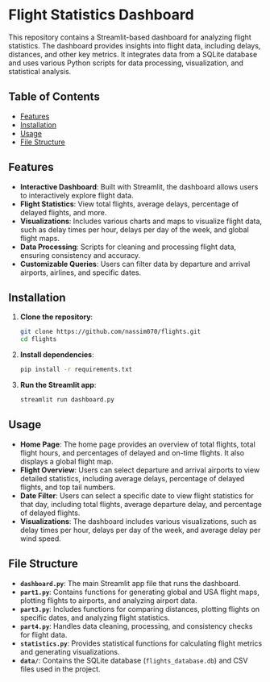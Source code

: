 # Flight Statistics Dashboard

This repository contains a Streamlit-based dashboard for analyzing flight statistics. The dashboard provides insights into flight data, including delays, distances, and other key metrics. It integrates data from a SQLite database and uses various Python scripts for data processing, visualization, and statistical analysis.

## Table of Contents

- [Features](#features)
- [Installation](#installation)
- [Usage](#usage)
- [File Structure](#file-structure)

## Features

- **Interactive Dashboard**: Built with Streamlit, the dashboard allows users to interactively explore flight data.
- **Flight Statistics**: View total flights, average delays, percentage of delayed flights, and more.
- **Visualizations**: Includes various charts and maps to visualize flight data, such as delay times per hour, delays per day of the week, and global flight maps.
- **Data Processing**: Scripts for cleaning and processing flight data, ensuring consistency and accuracy.
- **Customizable Queries**: Users can filter data by departure and arrival airports, airlines, and specific dates.

## Installation

1. **Clone the repository**:
   ```bash
   git clone https://github.com/nassim070/flights.git
   cd flights
   ```

2. **Install dependencies**:   
    ```bash
   pip install -r requirements.txt
   ```

3. **Run the Streamlit app**:
    ```bash
    streamlit run dashboard.py
    ```

## Usage

- **Home Page**: The home page provides an overview of total flights, total flight hours, and percentages of delayed and on-time flights. It also displays a global flight map.
- **Flight Overview**: Users can select departure and arrival airports to view detailed statistics, including average delays, percentage of delayed flights, and top tail numbers.
- **Date Filter**: Users can select a specific date to view flight statistics for that day, including total flights, average departure delay, and percentage of delayed flights.
- **Visualizations**: The dashboard includes various visualizations, such as delay times per hour, delays per day of the week, and average delay per wind speed.

## File Structure

- **`dashboard.py`**: The main Streamlit app file that runs the dashboard.
- **`part1.py`**: Contains functions for generating global and USA flight maps, plotting flights to airports, and analyzing airport data.
- **`part3.py`**: Includes functions for comparing distances, plotting flights on specific dates, and analyzing flight statistics.
- **`part4.py`**: Handles data cleaning, processing, and consistency checks for flight data.
- **`statistics.py`**: Provides statistical functions for calculating flight metrics and generating visualizations.
- **`data/`**: Contains the SQLite database (`flights_database.db`) and CSV files used in the project.